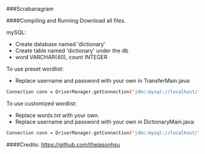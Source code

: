 ###Scrabanagram

####Compiling and Running
Download all files.

mySQL:
  + Create database named 'dictionary'
  + Create table named 'dictionary' under the db
  + word VARCHAR(40), count INTEGER
  
To use preset wordlist:
  + Replace username and password with your own in TransferMain.java:
```bash
Connection conn = DriverManager.getConnection("jdbc:mysql://localhost/" + DATABASE_NAME, "username", "password");
```

To use customized wordlist:
  + Replace words.txt with your own.
  + Replace username and password with your own in DictionaryMain.java:
```bash
Connection conn = DriverManager.getConnection("jdbc:mysql://localhost/" + DATABASE_NAME, "username", "password");
```

####Credits:
https://github.com/thejasonhsu
